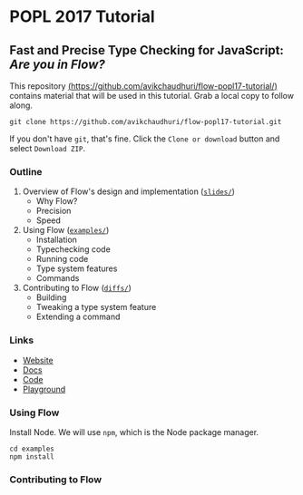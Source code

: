 # POPL 2017 Tutorial

## Fast and Precise Type Checking for JavaScript: *Are you in Flow?*

This repository [(https://github.com/avikchaudhuri/flow-popl17-tutorial/)](https://github.com/avikchaudhuri/flow-popl17-tutorial/) contains material that will be used in this tutorial. Grab a local copy to follow along.

```
git clone https://github.com/avikchaudhuri/flow-popl17-tutorial.git
```

If you don't have `git`, that's fine. Click the `Clone or download` button and select `Download ZIP`.


### Outline

1. Overview of Flow's design and implementation ([`slides/`](slides/))
   * Why Flow?
   * Precision
   * Speed
2. Using Flow ([`examples/`](examples/))
   * Installation
   * Typechecking code
   * Running code
   * Type system features
   * Commands
3. Contributing to Flow ([`diffs/`](examples/))
   * Building
   * Tweaking a type system feature
   * Extending a command
   
### Links

* [Website](https://flowtype.org/)
* [Docs](https://flowtype.org/docs/getting-started.html#_)
* [Code](https://github.com/facebook/flow)
* [Playground](https://flowtype.org/try/)

### Using Flow

Install Node. We will use `npm`, which is the Node package manager.

```
cd examples
npm install
```

### Contributing to Flow
